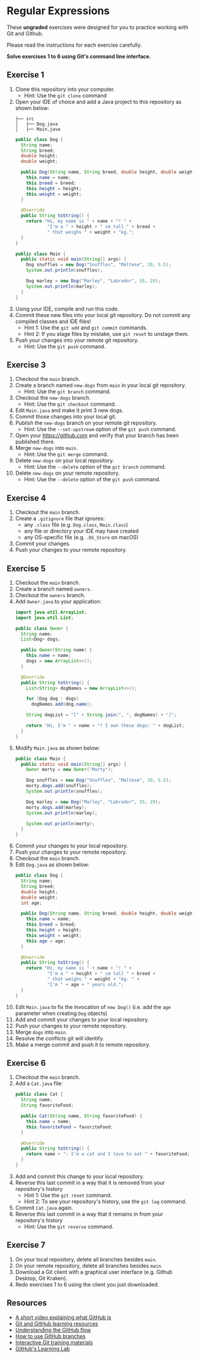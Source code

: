 # Regular Expressions

These **ungraded** exercises were designed for you to practice working with Git and Github.

Please read the instructions for each exercise carefully.

**Solve exercises 1 to 6 using Git's command line interface.**

## Exercise 1

1. Clone this repository into your computer.
    * Hint: Use the `git clone` command
1. Open your IDE of choice and add a Java project to this repository as shown below:
    ```
    ├── src
    │   ├── Dog.java
    │   ├── Main.java
    ```
    ```java
    public class Dog {
      String name;
      String breed;
      double height;
      double weight;

      public Dog(String name, String breed, double height, double weight) {
        this.name = name;
        this.breed = breed;
        this.height = height;
        this.weight = weight;
      }

      @Override
      public String toString() {
        return "Hi, my name is " + name + "! " +
                "I'm a " + height + " cm tall " + breed +
                " that weighs " + weight + "kg.";
      }
    }
    ```
    ```java
    public class Main {
      public static void main(String[] args) {
        Dog snuffles = new Dog("Snuffles", "Maltese", 20, 5.5);
        System.out.println(snuffles);

        Dog marley = new Dog("Marley", "Labrador", 55, 29);
        System.out.println(marley);
      }
    }
    ```
1. Using your IDE, compile and run this code.
1. Commit these new files into your local git repository. Do not commit any compiled classes and IDE files!
    - Hint 1: Use the `git add` and `git commit` commands.
    - Hint 2: If you stage files by mistake, use `git reset` to unstage them.
1. Push your changes into your remote git repository. 
    - Hint: Use the `git push` command.
 
## Exercise 3

1. Checkout the `main` branch.
1. Create a branch named `new-dogs` from `main` in your local git repository.
    - Hint: Use the `git branch` command.
1. Checkout the `new-dogs` branch.
    - Hint: Use the `git checkout` command.
1. Edit `Main.java` and make it print 3 new dogs.
1. Commit those changes into your local git.
1. Publish the `new-dogs` branch on your remote git repository.
    - Hint: Use the `--set-upstream` option of the `git push` command.
1. Open your https://github.com and verify that your branch has been published there.
1. Merge `new-dogs` into `main`.
    - Hint: Use the `git merge` command.
1. Delete `new-dogs` on your local repository.
    - Hint: Use the `--delete` option of the `git branch` command.
1. Delete `new-dogs` on your remote repository.
    - Hint: Use the `--delete` option of the `git push` command.

## Exercise 4

1. Checkout the `main` branch.
1. Create a `.gitignore` file that ignores:
    * any `.class` file (e.g. `Dog.class`, `Main.class`)
    * any file or directory your IDE may have created
    * any OS-specific file (e.g. `.DS_Store` on macOS)
1. Commit your changes.
1. Push your changes to your remote repository.

## Exercise 5

1. Checkout the `main` branch.
1. Create a branch named `owners`.
1. Checkout the `owners` branch.
1. Add `Owner.java` to your application:  
    ```java
    import java.util.ArrayList;
    import java.util.List;

    public class Owner {
      String name;
      List<Dog> dogs;

      public Owner(String name) {
        this.name = name;
        dogs = new ArrayList<>();
      }

      @Override
      public String toString() {
        List<String> dogNames = new ArrayList<>();

        for (Dog dog : dogs)
          dogNames.add(dog.name);

        String dogList = "[" + String.join(", ", dogNames) + "]";

        return "Hi, I'm " + name + "! I own these dogs: " + dogList;
      }
    }
    ```
1. Modify `Main.java` as shown below:
    ```java
    public class Main {
      public static void main(String[] args) {
        Owner morty = new Owner("Morty");

        Dog snuffles = new Dog("Snuffles", "Maltese", 20, 5.5);
        morty.dogs.add(snuffles);
        System.out.println(snuffles);

        Dog marley = new Dog("Marley", "Labrador", 55, 29);
        morty.dogs.add(marley);
        System.out.println(marley);

        System.out.println(morty);
      }
    }
    ```
1. Commit your changes to your local repository.
1. Push your changes to your remote repository.
1. Checkout the `main` branch.
1. Edit `Dog.java` as shown below:
    ```java
    public class Dog {
      String name;
      String breed;
      double height;
      double weight;
      int age;

      public Dog(String name, String breed, double height, double weight, int age) {
        this.name = name;
        this.breed = breed;
        this.height = height;
        this.weight = weight;
        this.age = age;
      }

      @Override
      public String toString() {
        return "Hi, my name is " + name + "! " +
                "I'm a " + height + " cm tall " + breed +
                " that weighs " + weight + "kg. " +
                "I'm " + age + " years old.";
      }
    }
    ```
1. Edit `Main.java` to fix the invocation of `new Dog()` (i.e. add the `age` parameter when creating `Dog` objects)
1. Add and commit your changes to your local repository.
1. Push your changes to your remote repository.
1. Merge `dogs` into `main`.
1. Resolve the conflicts git will identify.
1. Make a merge commit and push it to remote repository.

## Exercise 6

1. Checkout the `main` branch.
1. Add a `Cat.java` file:
    ```java
    public class Cat {
      String name;
      String favoriteFood;

      public Cat(String name, String favoriteFood) {
        this.name = name;
        this.favoriteFood = favoriteFood;
      }

      @Override
      public String toString() {
        return name + ": I'm a cat and I love to eat " + favoriteFood;
      }
    }
    ```
1. Add and commit this change to your local repository.
1. Reverse this last commit in a way that it is removed from your repository's history
    - Hint 1: Use the `git reset` command.
    - Hint 2: To see your repository's history, use the `git log` command.
1. Commit `Cat.java` again.
1. Reverse this last commit in a way that it remains in from your repository's history
    - Hint: Use the `git reverse` command.

## Exercise 7

1. On your local repository, delete all branches besides `main`.
1. On your remote repository, delete all branches besides `main`.
1. Download a Git client with a graphical user interface (e.g. Github Desktop, Git Kraken).
1. Redo exercises 1 to 6 using the client you just downloaded.

## Resources 

* [A short video explaining what GitHub is](https://www.youtube.com/watch?v=w3jLJU7DT5E&feature=youtu.be) 
* [Git and GitHub learning resources](https://docs.github.com/en/github/getting-started-with-github/git-and-github-learning-resources) 
* [Understanding the GitHub flow](https://guides.github.com/introduction/flow/)
* [How to use GitHub branches](https://www.youtube.com/watch?v=H5GJfcp3p4Q&feature=youtu.be)
* [Interactive Git training materials](https://githubtraining.github.io/training-manual/#/01_getting_ready_for_class)
* [GitHub's Learning Lab](https://lab.github.com/)
